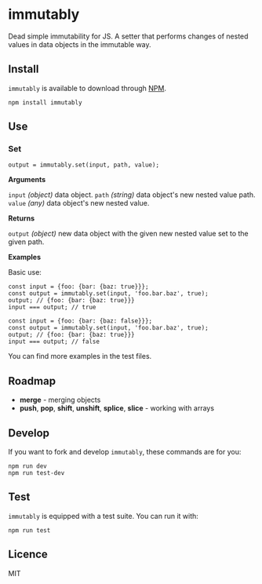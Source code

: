 # immutably

Dead simple immutability for JS.
A setter that performs changes of nested values in data objects in the immutable way.

## Install

`immutably` is available to download through [NPM](https://www.npmjs.com/package/immutably).
```
npm install immutably
```

## Use

### Set

```
output = immutably.set(input, path, value);
```

**Arguments**

`input` *(object)* data object.
`path` *(string)* data object's new nested value path.
`value` *(any)* data object's new nested value.

**Returns**

`output` *(object)* new data object with the given new nested value set to the given path.

**Examples**

Basic use:
```
const input = {foo: {bar: {baz: true}}};
const output = immutably.set(input, 'foo.bar.baz', true);
output; // {foo: {bar: {baz: true}}}
input === output; // true
```
```
const input = {foo: {bar: {baz: false}}};
const output = immutably.set(input, 'foo.bar.baz', true);
output; // {foo: {bar: {baz: true}}}
input === output; // false
```

You can find more examples in the test files.

## Roadmap

* **merge** - merging objects
* **push**, **pop**, **shift**, **unshift**, **splice**, **slice** - working with arrays

## Develop

If you want to fork and develop `immutably`, these commands are for you:
```
npm run dev
npm run test-dev
```

## Test

`immutably` is equipped with a test suite. You can run it with:
```
npm run test
```

## Licence

MIT
